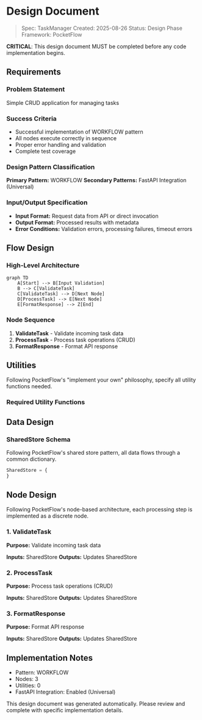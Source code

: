 # Design Document

> Spec: TaskManager
> Created: 2025-08-26
> Status: Design Phase
> Framework: PocketFlow

**CRITICAL**: This design document MUST be completed before any code implementation begins.

## Requirements

### Problem Statement
Simple CRUD application for managing tasks

### Success Criteria
- Successful implementation of WORKFLOW pattern
- All nodes execute correctly in sequence
- Proper error handling and validation
- Complete test coverage

### Design Pattern Classification
**Primary Pattern:** WORKFLOW
**Secondary Patterns:** FastAPI Integration (Universal)

### Input/Output Specification
- **Input Format:** Request data from API or direct invocation
- **Output Format:** Processed results with metadata
- **Error Conditions:** Validation errors, processing failures, timeout errors

## Flow Design

### High-Level Architecture
```mermaid
graph TD
    A[Start] --> B[Input Validation]
    B --> C[ValidateTask]
    C[ValidateTask] --> D[Next Node]
    D[ProcessTask] --> E[Next Node]
    E[FormatResponse] --> Z[End]
```

### Node Sequence
1. **ValidateTask** - Validate incoming task data
2. **ProcessTask** - Process task operations (CRUD)
3. **FormatResponse** - Format API response

## Utilities

Following PocketFlow's "implement your own" philosophy, specify all utility functions needed.

### Required Utility Functions


## Data Design

### SharedStore Schema
Following PocketFlow's shared store pattern, all data flows through a common dictionary.

```python
SharedStore = {
}
```

## Node Design

Following PocketFlow's node-based architecture, each processing step is implemented as a discrete node.

### 1. ValidateTask
**Purpose:** Validate incoming task data

**Inputs:** SharedStore
**Outputs:** Updates SharedStore

### 2. ProcessTask
**Purpose:** Process task operations (CRUD)

**Inputs:** SharedStore
**Outputs:** Updates SharedStore

### 3. FormatResponse
**Purpose:** Format API response

**Inputs:** SharedStore
**Outputs:** Updates SharedStore


## Implementation Notes

- Pattern: WORKFLOW
- Nodes: 3
- Utilities: 0
- FastAPI Integration: Enabled (Universal)

This design document was generated automatically. Please review and complete with specific implementation details.